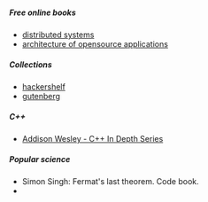 ##### Free online books
* [distributed systems](http://book.mixu.net/distsys/single-page.html)
* [architecture of opensource applications](http://aosabook.org/en/index.html)

##### Collections
* [hackershelf](http://hackershelf.com/browse/)
* [gutenberg](http://www.gutenberg.org/wiki/Main_Page)
 
##### C++
* [Addison Wesley - C++ In Depth Series](https://www.informit.com/imprint/series_detail.aspx?ser=334643)

##### Popular science
* Simon Singh: Fermat's last theorem. Code book.
* 



